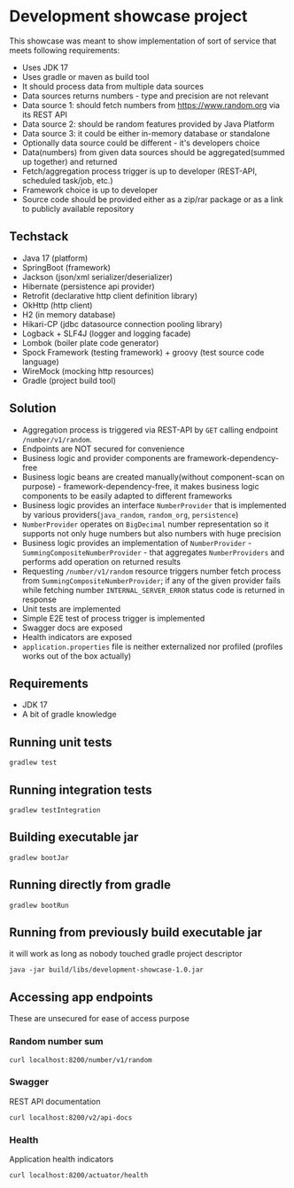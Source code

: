 # Development showcase project
This showcase was meant to show implementation of sort of service that meets following requirements:
* Uses JDK 17
* Uses gradle or maven as build tool
* It should process data from multiple data sources
* Data sources returns numbers - type and precision are not relevant
* Data source 1: should fetch numbers from https://www.random.org via its REST API
* Data source 2: should be random features provided by Java Platform
* Data source 3: it could be either in-memory database or standalone
* Optionally data source could be different - it's developers choice
* Data(numbers) from given data sources should be aggregated(summed up together) and returned
* Fetch/aggregation process trigger is up to developer (REST-API, scheduled task/job, etc.)
* Framework choice is up to developer
* Source code should be provided either as a zip/rar package or as a link to publicly available repository

## Techstack
* Java 17 (platform)
* SpringBoot (framework)
* Jackson (json/xml serializer/deserializer)
* Hibernate (persistence api provider)
* Retrofit (declarative http client definition library)
* OkHttp (http client)
* H2 (in memory database)
* Hikari-CP (jdbc datasource connection pooling library)
* Logback + SLF4J (logger and logging facade)
* Lombok (boiler plate code generator)
* Spock Framework (testing framework) + groovy (test source code language)
* WireMock (mocking http resources)
* Gradle (project build tool)

## Solution
* Aggregation process is triggered via REST-API by `GET` calling endpoint `/number/v1/random`.
* Endpoints are NOT secured for convenience
* Business logic and provider components are framework-dependency-free
* Business logic beans are created manually(without component-scan on purpose) - framework-dependency-free, it makes business logic components to be easily adapted to different frameworks
* Business logic provides an interface `NumberProvider` that is implemented by various providers(`java_random`, `random_org`, `persistence`)
* `NumberProvider` operates on `BigDecimal` number representation so it supports not only huge numbers but also numbers with huge precision
* Business logic provides an implementation of `NumberProvider` - `SummingCompositeNumberProvider` - that aggregates `NumberProviders` and performs add operation on returned results
* Requesting `/number/v1/random` resource triggers number fetch process from `SummingCompositeNumberProvider`;
if any of the given provider fails while fetching number `INTERNAL_SERVER_ERROR` status code is returned in response
* Unit tests are implemented
* Simple E2E test of process trigger is implemented
* Swagger docs are exposed
* Health indicators are exposed
* `application.properties` file is neither externalized nor profiled (profiles works out of the box actually)

## Requirements
* JDK 17
* A bit of gradle knowledge

## Running unit tests
```
gradlew test
```
## Running integration tests
```
gradlew testIntegration
```
## Building executable jar
```
gradlew bootJar
```

## Running directly from gradle
```
gradlew bootRun
```

## Running from previously build executable jar
it will work as long as nobody touched gradle project descriptor
```
java -jar build/libs/development-showcase-1.0.jar
```

## Accessing app endpoints
These are unsecured for ease of access purpose

### Random number sum
```
curl localhost:8200/number/v1/random
```

### Swagger
REST API documentation
```
curl localhost:8200/v2/api-docs
```
### Health
Application health indicators
```
curl localhost:8200/actuator/health
```
